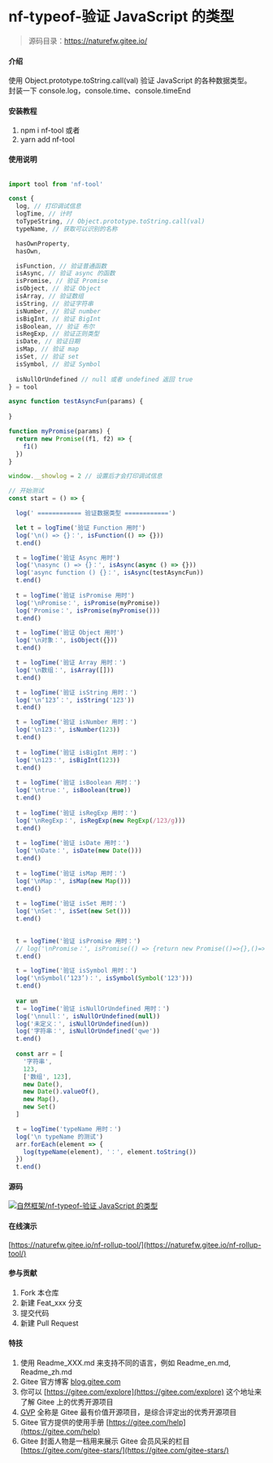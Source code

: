 # nf-typeof-验证 JavaScript 的类型

> 源码目录：https://naturefw.gitee.io/  

#### 介绍
使用 Object.prototype.toString.call(val) 验证 JavaScript 的各种数据类型。  
封装一下 console.log，console.time、console.timeEnd 


#### 安装教程

1.  npm i nf-tool
或者
2.  yarn add nf-tool

#### 使用说明

```js

import tool from 'nf-tool'

const {
  log, // 打印调试信息
  logTime, // 计时
  toTypeString, // Object.prototype.toString.call(val)
  typeName, // 获取可以识别的名称

  hasOwnProperty,
  hasOwn,

  isFunction, // 验证普通函数
  isAsync, // 验证 async 的函数
  isPromise, // 验证 Promise
  isObject, // 验证 Object
  isArray, // 验证数组
  isString, // 验证字符串
  isNumber, // 验证 number
  isBigInt, // 验证 BigInt
  isBoolean, // 验证 布尔
  isRegExp, // 验证正则类型
  isDate, // 验证日期
  isMap, // 验证 map
  isSet, // 验证 set
  isSymbol, // 验证 Symbol
 
  isNullOrUndefined // null 或者 undefined 返回 true
} = tool

async function testAsyncFun(params) {
  
}

function myPromise(params) {
  return new Promise((f1, f2) => {
    f1()
  })
}

window.__showlog = 2 // 设置后才会打印调试信息

// 开始测试
const start = () => {

  log(' ============ 验证数据类型 ============')

  let t = logTime('验证 Function 用时')
  log('\n() => {}：', isFunction(() => {}))
  t.end()

  t = logTime('验证 Async 用时')
  log('\nasync () => {}：', isAsync(async () => {}))
  log('async function () {}：', isAsync(testAsyncFun))
  t.end()
  
  t = logTime('验证 isPromise 用时')
  log('\nPromise：', isPromise(myPromise))
  log('Promise：', isPromise(myPromise()))
  t.end()

  t = logTime('验证 Object 用时')
  log('\n对象：', isObject({}))
  t.end()

  t = logTime('验证 Array 用时：')
  log('\n数组：', isArray([]))
  t.end()

  t = logTime('验证 isString 用时：')
  log('\n‘123’：', isString('123'))
  t.end()

  t = logTime('验证 isNumber 用时：')
  log('\n123：', isNumber(123))
  t.end()
  
  t = logTime('验证 isBigInt 用时：')
  log('\n123：', isBigInt(123))
  t.end()
  
  t = logTime('验证 isBoolean 用时：')
  log('\ntrue：', isBoolean(true))
  t.end()
  
  t = logTime('验证 isRegExp 用时：')
  log('\nRegExp：', isRegExp(new RegExp(/123/g)))
  t.end()
  
  t = logTime('验证 isDate 用时：')
  log('\nDate：', isDate(new Date()))
  t.end()
  
  t = logTime('验证 isMap 用时：')
  log('\nMap：', isMap(new Map()))
  t.end()
  
  t = logTime('验证 isSet 用时：')
  log('\nSet：', isSet(new Set()))
  t.end()
  

  t = logTime('验证 isPromise 用时：')
  // log('\nPromise：', isPromise(() => {return new Promise(()=>{},()=>{}))})
  t.end()

  t = logTime('验证 isSymbol 用时：')
  log('\nSymbol(‘123’)：', isSymbol(Symbol('123')))
  t.end()
  
  var un
  t = logTime('验证 isNullOrUndefined 用时：')
  log('\nnull：', isNullOrUndefined(null))
  log('未定义：', isNullOrUndefined(un))
  log('字符串：', isNullOrUndefined('qwe'))
  t.end()
  
  const arr = [
    '字符串',
    123,
    ['数组', 123],
    new Date(),
    new Date().valueOf(),
    new Map(),
    new Set()
  ]

  t = logTime('typeName 用时：')
  log('\n typeName 的测试')
  arr.forEach(element => {
    log(typeName(element), '：', element.toString())
  })
  t.end()


```

#### 源码
[![自然框架/nf-typeof-验证 JavaScript 的类型](https://gitee.com/naturefw/nf-rollup-typeof/widgets/widget_card.svg?colors=ffffff,1e252b,323d47,455059,d7deea,99a0ae)](https://gitee.com/naturefw/nf-rollup-tool)

#### 在线演示
[https://naturefw.gitee.io/nf-rollup-tool/](https://naturefw.gitee.io/nf-rollup-tool/)

#### 参与贡献

1.  Fork 本仓库
2.  新建 Feat_xxx 分支
3.  提交代码
4.  新建 Pull Request


#### 特技

1.  使用 Readme\_XXX.md 来支持不同的语言，例如 Readme\_en.md, Readme\_zh.md
2.  Gitee 官方博客 [blog.gitee.com](https://blog.gitee.com)
3.  你可以 [https://gitee.com/explore](https://gitee.com/explore) 这个地址来了解 Gitee 上的优秀开源项目
4.  [GVP](https://gitee.com/gvp) 全称是 Gitee 最有价值开源项目，是综合评定出的优秀开源项目
5.  Gitee 官方提供的使用手册 [https://gitee.com/help](https://gitee.com/help)
6.  Gitee 封面人物是一档用来展示 Gitee 会员风采的栏目 [https://gitee.com/gitee-stars/](https://gitee.com/gitee-stars/)
